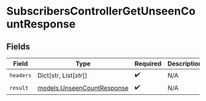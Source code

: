 # SubscribersControllerGetUnseenCountResponse


## Fields

| Field                                                          | Type                                                           | Required                                                       | Description                                                    |
| -------------------------------------------------------------- | -------------------------------------------------------------- | -------------------------------------------------------------- | -------------------------------------------------------------- |
| `headers`                                                      | Dict[str, List[*str*]]                                         | :heavy_check_mark:                                             | N/A                                                            |
| `result`                                                       | [models.UnseenCountResponse](../models/unseencountresponse.md) | :heavy_check_mark:                                             | N/A                                                            |